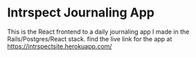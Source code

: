 # Intrspect Journaling App

This is the React frontend to a daily journaling app I made in the
Rails/Postgres/React stack.
find the live link for the app at
https://intrspectsite.herokuapp.com/
